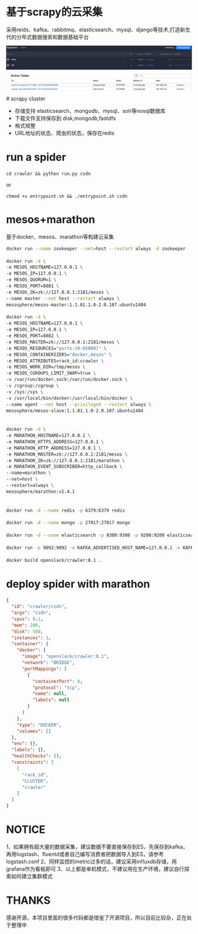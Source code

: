 # 基于scrapy的云采集
采用reids、kafka、rabbitmq、elasticsearch、mysql、django等技术,打造新生代的分布式数据搜索和数据基础平台

<img src="./docs/static/images/marathon.png">
<img src="./docs/static/images/mesos.png">
# scrapy cluster

* 存储支持 elasticsearch、mongodb、mysql、solr等nosql数据库
* 下载文件支持保存到 disk,mongodb,fastdfs
* 格式规整
* URL地址的状态、爬虫的状态，保存在redis

# run a spider

```
cd crawler && python run.py csdn
```

or

```
chmod +x entrypoint.sh && ./entrypoint.sh csdn
```

# mesos+marathon

基于docker、mesos、marathon等构建云采集

```bash
docker run --name zookeeper --net=host --restart always -d zookeeper

docker run -d \
-e MESOS_HOSTNAME=127.0.0.1 \
-e MESOS_IP=127.0.0.1 \
-e MESOS_QUORUM=1 \
-e MESOS_PORT=8081 \
-e MESOS_ZK=zk://127.0.0.1:2181/mesos \
--name master --net host --restart always \
mesosphere/mesos-master:1.1.01.1.0-2.0.107.ubuntu1404

docker run -d \
-e MESOS_HOSTNAME=127.0.0.1 \
-e MESOS_IP=127.0.0.1 \
-e MESOS_PORT=8082 \
-e MESOS_MASTER=zk://127.0.0.1:2181/mesos \
-e MESOS_RESOURCES="ports:[0-65000]" \
-e MESOS_CONTAINERIZERS="docker,mesos" \
-e MESOS_ATTRIBUTES=rack_id:crawler \
-e MESOS_WORK_DIR=/tmp/mesos \
-e MESOS_CGROUPS_LIMIT_SWAP=true \
-v /var/run/docker.sock:/var/run/docker.sock \
-v /cgroup:/cgroup \
-v /sys:/sys \
-v /usr/local/bin/docker:/usr/local/bin/docker \
--name agent --net host --privileged --restart always \
mesosphere/mesos-slave:1.1.01.1.0-2.0.107.ubuntu1404


docker run -d \
-e MARATHON_HOSTNAME=127.0.0.1 \
-e MARATHON_HTTPS_ADDRESS=127.0.0.1 \
-e MARATHON_HTTP_ADDRESS=127.0.0.1 \
-e MARATHON_MASTER=zk://127.0.0.1:2181/mesos \
-e MARATHON_ZK=zk://127.0.0.1:2181/marathon \
-e MARATHON_EVENT_SUBSCRIBER=http_callback \
--name=marathon \
--net=host \
--restart=always \
mesosphere/marathon:v1.4.1 


docker run -d --name redis -p 6379:6379 redis

docker run -d --name mongo -p 27017:27017 mongo

docker run -d --name elasticsearch -p 9300:9300 -p 9200:9200 elasticsearch

docker run -p 9092:9092 -e KAFKA_ADVERTISED_HOST_NAME=127.0.0.1 -e KAFKA_CREATE_TOPICS=“crawler” -e KAFKA_ZOOKEEPER_CONNECT=“127.0.0.1:2181” -v /var/run/docker.sock:/var/run/docker.sock wurstmeister/kafka

docker build openslack/crawler:0.1 .

```


# deploy spider with marathon

```json
{
  "id": "crawler/csdn",
  "args": "csdn",
  "cpus": 0.1,
  "mem": 200,
  "disk": 500,
  "instances": 1,
  "container": {
    "docker": {
      "image": "openslack/crawler:0.1",
      "network": "BRIDGE",
      "portMappings": [
        {
          "containerPort": 0,
          "protocol": "tcp",
          "name": null,
          "labels": null
        }
      ]
    },
    "type": "DOCKER",
    "volumes": []
  },
  "env": {},
  "labels": {},
  "healthChecks": [],
  "constraints": [
    [
      "rack_id",
      "CLUSTER",
      "crawler"
    ]
  ]
}
```

# NOTICE

1、如果拥有超大量的数据采集，建议数据不要直接保存到ES，先保存到kafka，再用logstash、fluentd或者自己编写消费者把数据导入到ES，请参考logstash.conf
2、同样监控的metric过多的话，建议采用influxdb存储，用grafana作为看板即可
3、以上都是单机模式，不建议用在生产环境，建议自行探索如何建立集群模式

# THANKS

感谢开源，本项目里面的很多代码都是借鉴了开源项目，所以目前比较杂，正在处于整理中

